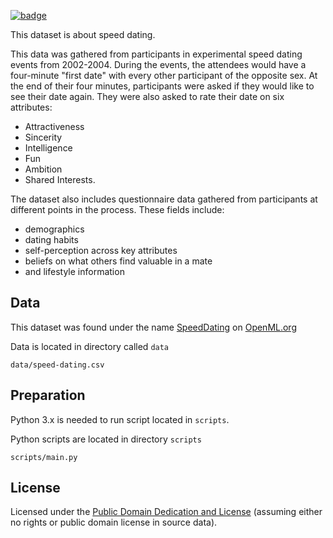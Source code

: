 <a className="gh-badge" href="https://datahub.io/core/speed-dating"><img src="https://badgen.net/badge/icon/View%20on%20datahub.io/orange?icon=https://datahub.io/datahub-cube-badge-icon.svg&label&scale=1.25" alt="badge" /></a>

This dataset is about speed dating.

This data was gathered from participants in experimental speed dating events from 2002-2004. 
During the events, the attendees would have a four-minute "first date" with every other participant of the opposite sex. 
At the end of their four minutes, participants were asked if they would like to see their date again. They were also asked to rate their date on six attributes: 
* Attractiveness 
* Sincerity
* Intelligence
* Fun
* Ambition
* Shared Interests. 

The dataset also includes questionnaire data gathered from participants at different points in the process. 
These fields include: 
* demographics
* dating habits
* self-perception across key attributes
* beliefs on what others find valuable in a mate
* and lifestyle information

## Data

This dataset was found under the name [SpeedDating](https://www.openml.org/d/40536) on [OpenML.org](https://www.openml.org)

Data is located in directory called `data`

`data/speed-dating.csv`

## Preparation

Python 3.x is needed to run script located in `scripts`.

Python scripts are located in directory `scripts`

`scripts/main.py`

## License
Licensed under the [Public Domain Dedication and License][pddl] (assuming
either no rights or public domain license in source data).

[pddl]: http://opendatacommons.org/licenses/pddl/1.0/